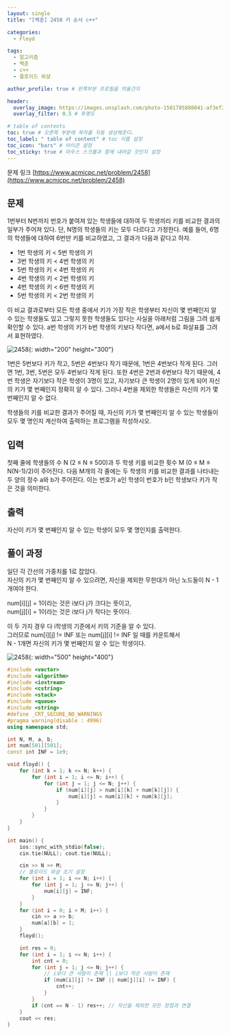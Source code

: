 ```yaml
---
layout: single
title: "[백준] 2458 키 순서 c++"

categories:
  - Floyd

tags:
  - 알고리즘
  - 백준
  - c++
  - 플로이드 와샬

author_profile: true # 왼쪽부분 프로필을 띄울건지

header:
  overlay_image: https://images.unsplash.com/photo-1501785888041-af3ef285b470?ixlib=rb-1.2.1&ixid=eyJhcHBfaWQiOjEyMDd9&auto=format&fit=crop&w=1350&q=80
  overlay_filter: 0.5 # 투명도

# table of contents
toc: true # 오른쪽 부분에 목차를 자동 생성해준다.
toc_label: " table of content" # toc 이름 설정
toc_icon: "bars" # 아이콘 설정
toc_sticky: true # 마우스 스크롤과 함께 내려갈 것인지 설정
---
```


문제 링크 [https://www.acmicpc.net/problem/2458](https://www.acmicpc.net/problem/2458)

## 문제

1번부터 N번까지 번호가 붙여져 있는 학생들에 대하여 두 학생끼리 키를 비교한 결과의 일부가 주어져 있다. 단, N명의 학생들의 키는 모두 다르다고 가정한다. 예를 들어, 6명의 학생들에 대하여 6번만 키를 비교하였고, 그 결과가 다음과 같다고 하자.

- 1번 학생의 키 < 5번 학생의 키
- 3번 학생의 키 < 4번 학생의 키
- 5번 학생의 키 < 4번 학생의 키
- 4번 학생의 키 < 2번 학생의 키
- 4번 학생의 키 < 6번 학생의 키
- 5번 학생의 키 < 2번 학생의 키

이 비교 결과로부터 모든 학생 중에서 키가 가장 작은 학생부터 자신이 몇 번째인지 알 수 있는 학생들도 있고 그렇지 못한 학생들도 있다는 사실을 아래처럼 그림을 그려 쉽게 확인할 수 있다. a번 학생의 키가 b번 학생의 키보다 작다면, a에서 b로 화살표를 그려서 표현하였다.

![2458](../../images/2458.jpg){: width="200" height="300"}

1번은 5번보다 키가 작고, 5번은 4번보다 작기 때문에, 1번은 4번보다 작게 된다. 그러면 1번, 3번, 5번은 모두 4번보다 작게 된다. 또한 4번은 2번과 6번보다 작기 때문에, 4번 학생은 자기보다 작은 학생이 3명이 있고, 자기보다 큰 학생이 2명이 있게 되어 자신의 키가 몇 번째인지 정확히 알 수 있다. 그러나 4번을 제외한 학생들은 자신의 키가 몇 번째인지 알 수 없다.

학생들의 키를 비교한 결과가 주어질 때, 자신의 키가 몇 번째인지 알 수 있는 학생들이 모두 몇 명인지 계산하여 출력하는 프로그램을 작성하시오.

## 입력

첫째 줄에 학생들의 수 N (2 ≤ N ≤ 500)과 두 학생 키를 비교한 횟수 M (0 ≤ M ≤ N(N-1)/2)이 주어진다. 다음 M개의 각 줄에는 두 학생의 키를 비교한 결과를 나타내는 두 양의 정수 a와 b가 주어진다. 이는 번호가 a인 학생이 번호가 b인 학생보다 키가 작은 것을 의미한다.

## 출력

자신이 키가 몇 번째인지 알 수 있는 학생이 모두 몇 명인지를 출력한다.

## 풀이 과정

일단 각 간선의 가중치를 1로 잡았다.  
자신의 키가 몇 번째인지 알 수 있으려면, 자신을 제외한 무한대가 아닌 노드들이 N - 1개여야 한다.

num[i][j] = 1이라는 것은 i보다 j가 크다는 뜻이고,  
num[j][i] = 1이라는 것은 i보다 j가 작다는 뜻이다.

이 두 가지 경우 다 i학생의 기준에서 키의 기준을 알 수 있다.  
그러므로 num[i][j] != INF 또는 num[j][i] != INF 일 때를 카운트해서  
N - 1개면 자신의 키가 몇 번째인지 알 수 있는 학생이다.

![2458](<../../images/2458(1).jpg>){: width="500" height="400"}

```c++
#include <vector>
#include <algorithm>
#include <iostream>
#include <cstring>
#include <stack>
#include <queue>
#include <string>
#define _CRT_SECURE_NO_WARNINGS
#pragma warning(disable : 4996)
using namespace std;

int N, M, a, b;
int num[501][501];
const int INF = 1e9;

void floyd() {
	for (int k = 1; k <= N; k++) {
		for (int i = 1; i <= N; i++) {
			for (int j = 1; j <= N; j++) {
				if (num[i][j] > num[i][k] + num[k][j]) {
					num[i][j] = num[i][k] + num[k][j];
				}
			}
		}
	}
}

int main() {
	ios::sync_with_stdio(false);
	cin.tie(NULL); cout.tie(NULL);

	cin >> N >> M;
	// 플로이드 와샬 초기 설정
	for (int i = 1; i <= N; i++) {
		for (int j = 1; j <= N; j++) {
			num[i][j] = INF;
		}
	}
	for (int i = 0; i < M; i++) {
		cin >> a >> b;
		num[a][b] = 1;
	}
	floyd();

	int res = 0;
	for (int i = 1; i <= N; i++) {
		int cnt = 0;
		for (int j = 1; j <= N; j++) {
			// i보다 큰 사람이 존재 || i보다 작은 사람이 존재
			if (num[i][j] != INF || num[j][i] != INF) {
				cnt++;
			}
		}
		if (cnt == N - 1) res++; // 자신을 제외한 모든 정점과 연결
	}
	cout << res;
}
```

